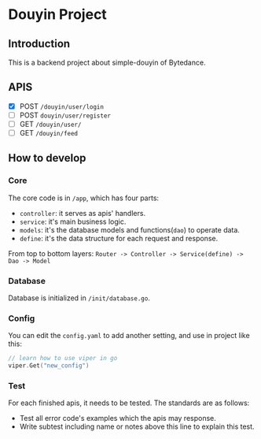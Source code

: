 # Douyin Project

## Introduction

This is a backend project about simple-douyin of Bytedance.

## APIS

- [x] POST `/douyin/user/login`
- [ ] POST `douyin/user/register`
- [ ] GET `/douyin/user/`
- [ ] GET `/douyin/feed`

## How to develop

### Core

The core code is in `/app`, which has four parts:

- `controller`: it serves as apis' handlers.
- `service`: it's main business logic.
- `models`: it's the database models and functions(`dao`) to operate data.
- `define`: it's the data structure for each request and response.

From top to bottom layers: `Router -> Controller -> Service(define) -> Dao -> Model`

### Database

Database is initialized in `/init/database.go`.

### Config

You can edit the `config.yaml` to add another setting, and use in project like this:

```go
// learn how to use viper in go
viper.Get("new_config")
```

### Test

For each finished apis, it needs to be tested. The standards are as follows:

- Test all error code's examples which the apis may response.
- Write subtest including name or notes above this line to explain this test.
